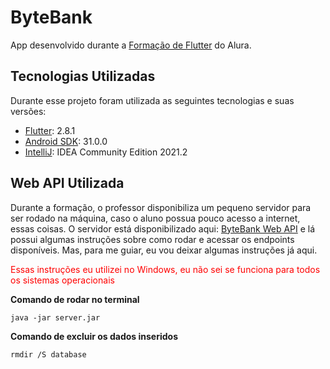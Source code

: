 # ByteBank

App desenvolvido durante a [Formação de Flutter](https://cursos.alura.com.br/formacao-flutter) do Alura.

## Tecnologias Utilizadas
Durante esse projeto foram utilizada as seguintes tecnologias e suas versões:
- [Flutter](https://docs.flutter.dev/get-started/install): 2.8.1
- [Android SDK](https://developer.android.com/studio): 31.0.0
- [IntelliJ](https://www.jetbrains.com/idea/download/): IDEA Community Edition 2021.2

## Web API Utilizada
Durante a formação, o professor disponibiliza um pequeno servidor para ser rodado na máquina, caso o aluno possua pouco acesso a internet, essas coisas.
O servidor está disponibilizado aqui: [ByteBank Web API](https://github.com/alura-cursos/bytebank-api/tree/runnable) e lá possui algumas instruções sobre como rodar e acessar os endpoints disponíveis. Mas, para me guiar, eu vou deixar algumas instruções já aqui.

<span style="color: red;">Essas instruções eu utilizei no Windows, eu não sei se funciona para todos os sistemas operacionais</span>

**Comando de rodar no terminal**

```
java -jar server.jar
```

**Comando de excluir os dados inseridos**

```
rmdir /S database
```